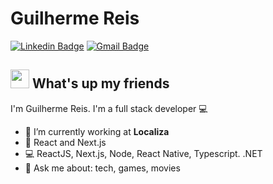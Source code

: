 # Guilherme Reis
[![Linkedin Badge](https://img.shields.io/badge/-GuilhermeReis-blue?style=flat-square&logo=Linkedin&logoColor=white&link=https://www.linkedin.com/in/guilherme-freitas-reis/)](https://www.linkedin.com/in/guilherme-freitas-reis/) 
[![Gmail Badge](https://img.shields.io/badge/-guilhermereis9876@gmail.com-c14438?style=flat-square&logo=Gmail&logoColor=white&link=mailto:guilhermereis9876@gmail.com)](mailto:guilhermereis9876@gmail.com)

## <img src="https://media.giphy.com/media/hvRJCLFzcasrR4ia7z/giphy.gif" width="30px"> What's up my friends
I'm Guilherme Reis.
I'm a full stack developer :computer:

- :rocket:   I’m currently working at **Localiza**
- :purple_heart:   React and Next.js
- :computer:   ReactJS, Next.js, Node, React Native, Typescript. .NET
- 💬   Ask me about: tech, games, movies
